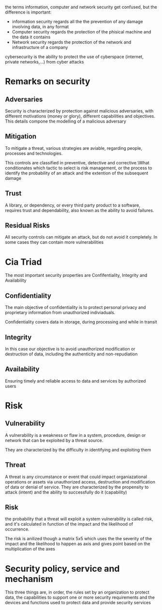 the terms information, computer and network security get confused, but the difference is important:
-  information security regards all the the prevention of any damage involving data, in any format
-  Computer security regards the protection of the phisical machine and the data it contains
-  Network security regards the protection of the network and infrastructure of a company

cybersecurity is the ability to protect the use of cyberspace (internet, private networks,...) from cyber attacks

  

# Remarks on security

## Adversaries
Security is characterized by protection against malicious adversaries, with different motivations (money or glory), different capabilities and objectives. This details compone the modelling of a malicious adversary

## Mitigation
To mitigate a threat, various strategies are aviable, regarding people, processes and technologies.

This controls are classified in preventive, detective and corrective.\\What conditionates which tactic to select is risk management, or the process to identify the probability of an attack and the extention of the subsequent damage

## Trust
A library, or dependency, or every third party product to a software, requires trust and dependability, also known as the ability to avoid failures.

## Residual Risks
All security controls can mitigate an attack, but do not avoid it completely. In some cases they can contain more vulnerabilities

# Cia Triad
The most important security properties are Confifentiality, Integrity and Availability

## Confidentiality
The main objective of confidentiality is to protect personal privacy and proprietary information from unauthorized indiviaduals.

Confidentiality covers data in storage, during processing and while in transit

## Integrity
In this case our objective is to avoid unauthorized modification or destruction of data, including the authenticity and non-repudiation

## Availability
Ensuring timely and reliable access to data and services by authorized users

# Risk

## Vulnerability
A vulnerability is a weakness or flaw in a system, procedure, design or network that can be exploited by a threat source.

They are characterized by the difficulty in identifying and exploiting them

## Threat
A threat is any circumstance or event that could impact organiazational operations or assets via unauthorized access, destruction and modification of data or denial of service. They are characterized by the propensity to attack (intent) and the ability to successfully do it (capability)

## Risk
the probability that a threat will exploit a system vulnerability is called risk, and it's calculated in function of the impact and the likelihood of occurrence.

The risk is anilized though a matrix $5x5$ which uses the the severity of the impact and the likelihood to happen as axis and gives point based on the multiplication of the axes

# Security policy, service and mechanism
This three things are, in order, the rules set by an organization to protect data, the capabilities to support one or more security requirements and the devices and functions used to protect data and provide security services

  

